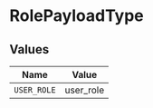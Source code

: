 # RolePayloadType


## Values

| Name        | Value       |
| ----------- | ----------- |
| `USER_ROLE` | user_role   |